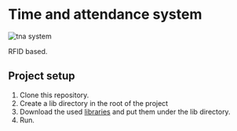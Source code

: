 # Time and attendance system
![tna system](https://user-images.githubusercontent.com/57301167/132947004-2c3de55f-2e25-4b6b-8f88-474f7da87e00.png)

RFID based.

## Project setup
1. Clone this repository.
2. Create a lib directory in the root of the project
3. Download the used [libraries](https://drive.google.com/drive/u/0/folders/1ifRK5tLibMcSarPoLnAg1tcvnPs9-Kyl) and put them under the lib directory.
4. Run.


